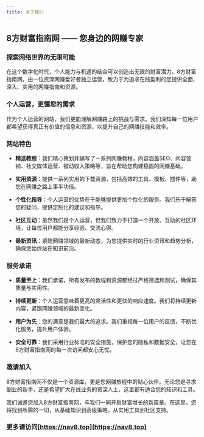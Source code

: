 ```yaml
---
title: 关于我们
---
```




## 8方财富指南网 —— 您身边的网赚专家

### 探索网络世界的无限可能

在这个数字化时代，个人能力与机遇的结合可以创造出无限的财富潜力。8方财富指南网，由一位资深网赚爱好者独立运营，致力于为追求在线盈利的您提供全面、深入、实用的网赚指南和资源。

### 个人运营，更懂您的需求

作为个人运营的网站，我们更能理解网赚路上的挑战与需求。我们深知每一位用户都希望获得真正有价值的信息和资源，以提升自己的网赚技能和效率。

### 网站特色

- **精选教程**：我们精心策划并编写了一系列网赚教程，内容涵盖SEO、内容营销、社交媒体运营、被动收入策略等，旨在帮助您构建稳固的网赚基础。

- **实用资源**：提供一系列实用的下载资源，包括高效的工具、模板、插件等，助您在网赚之路上事半功倍。

- **个性化指导**：个人运营的优势在于能够提供更加个性化的服务。我们乐于解答您的疑问，提供定制化的建议和指导。

- **社区互动**：虽然我们是个人运营，但我们致力于打造一个开放、互助的社区环境，让每位用户都能分享经验、交流心得。

- **最新资讯**：紧随网赚领域的最新动态，为您提供实时的行业资讯和趋势分析，确保您始终站在知识前沿。

### 服务承诺

- **质量至上**：我们承诺，所有发布的教程和资源都经过严格筛选和测试，确保其质量与实用性。

- **持续更新**：个人运营意味着更高的灵活性和更快的响应速度。我们将持续更新内容，紧跟网赚领域的最新变化。

- **用户为先**：您的满意是我们最大的追求。我们重视每一位用户的反馈，不断优化服务，提升用户体验。

- **安全可靠**：我们采用行业标准的安全措施，保护您的隐私和数据安全，让您在8方财富指南网的每一次访问都安心无忧。

### 邀请加入

8方财富指南网不仅是一个资源库，更是您网赚旅程中的贴心伙伴。无论您是寻求副业的新手，还是希望扩大在线业务的资深人士，这里都有适合您的知识和工具。

我们诚邀您加入8方财富指南网，与我们一同开启财富增长的新篇章。在这里，您将找到所需的一切，从基础知识到高级策略，从实用工具到社区支持。


### 更多请访问[https://nav8.top](https://nav8.top)